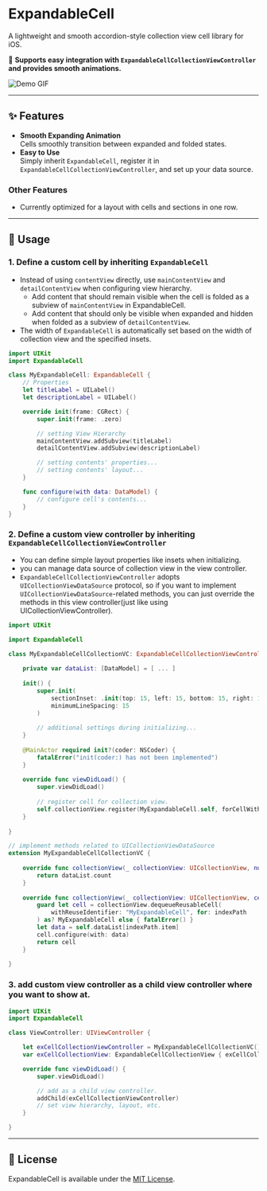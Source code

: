 # ExpandableCell

A lightweight and smooth accordion-style collection view cell library for iOS.

📌 **Supports easy integration with `ExpandableCellCollectionViewController` and provides smooth animations.**  

![Demo GIF](path/to/demo.gif) <!-- 여기에 GIF 파일을 추가해주세요 -->

---

## ✨ Features

- **Smooth Expanding Animation**  
  Cells smoothly transition between expanded and folded states.  
- **Easy to Use**  
  Simply inherit `ExpandableCell`, register it in `ExpandableCellCollectionViewController`, and set up your data source.

### Other Features  
- Currently optimized for a layout with cells and sections in one row.  

---

## 🚀 Usage

### 1. Define a custom cell by inheriting `ExpandableCell`
- Instead of using `contentView` directly, use `mainContentView` and `detailContentView` when configuring view hierarchy.
  - Add content that should remain visible when the cell is folded as a subview of `mainContentView` in ExpandableCell.
  - Add content that should only be visible when expanded and hidden when folded as a subview of `detailContentView`.
- The width of `ExpandableCell` is automatically set based on the width of collection view and the specified insets.

``` swift
import UIKit
import ExpandableCell

class MyExpandableCell: ExpandableCell {
    // Properties
    let titleLabel = UILabel()
    let descriptionLabel = UILabel()

    override init(frame: CGRect) {
        super.init(frame: .zero)

        // setting View Hierarchy
        mainContentView.addSubview(titleLabel)
        detailContentView.addSubview(descriptionLabel)

        // setting contents' properties...
        // setting contents' layout...
    }

    func configure(with data: DataModel) {
        // configure cell's contents...
    }
}
```

### 2. Define a custom view controller by inheriting `ExpandableCellCollectionViewController`
- You can define simple layout properties like insets when initializing.
- you can manage data source of collection view in the view controller.
- `ExpandableCellCollectionViewController` adopts `UICollectionViewDataSource` protocol, so if you want to implement `UICollectionViewDataSource`-related methods, you can just override the methods in this view controller(just like using UICollectionViewController).

```swift
import UIKit

import ExpandableCell

class MyExpandableCellCollectionVC: ExpandableCellCollectionViewController {
    
    private var dataList: [DataModel] = [ ... ]
    
    init() {
        super.init(
            sectionInset: .init(top: 15, left: 15, bottom: 15, right: 15),
            minimumLineSpacing: 15
        )
        
        // additional settings during initializing...
    }
    
    @MainActor required init?(coder: NSCoder) {
        fatalError("init(coder:) has not been implemented")
    }
    
    override func viewDidLoad() {
        super.viewDidLoad()
        
        // register cell for collection view.
        self.collectionView.register(MyExpandableCell.self, forCellWithReuseIdentifier: "MyExpandableCell")
    }
    
}

// implement methods related to UICollectionViewDataSource
extension MyExpandableCellCollectionVC {
    
    override func collectionView(_ collectionView: UICollectionView, numberOfItemsInSection section: Int) -> Int {
        return dataList.count
    }
    
    override func collectionView(_ collectionView: UICollectionView, cellForItemAt indexPath: IndexPath) -> UICollectionViewCell {
        guard let cell = collectionView.dequeueReusableCell(
            withReuseIdentifier: "MyExpandableCell", for: indexPath
        ) as? MyExpandableCell else { fatalError() }
        let data = self.dataList[indexPath.item]
        cell.configure(with: data)
        return cell
    }
    
}
```


### 3. add custom view controller as a child view controller where you want to show at.
``` swift
import UIKit
import ExpandableCell

class ViewController: UIViewController {

    let exCellCollectionViewController = MyExpandableCellCollectionVC()
    var exCellCollectionView: ExpandableCellCollectionView { exCellCollectionViewController.collectionView }

    override func viewDidLoad() {
        super.viewDidLoad()

        // add as a child view controller.
        addChild(exCellCollectionViewController)
        // set view hierarchy, layout, etc.
    }

}
```
---
## 📜 License

ExpandableCell is available under the  [MIT License](https://github.com/nolanMinsung/ExpandableCell/blob/main/LICENSE).
